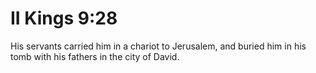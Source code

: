 # II Kings 9:28

His servants carried him in a chariot to Jerusalem, and buried him in his tomb with his fathers in the city of David.
